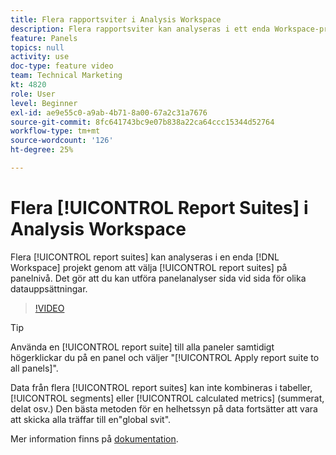 ```yaml
---
title: Flera rapportsviter i Analysis Workspace
description: Flera rapportsviter kan analyseras i ett enda Workspace-projekt genom att du väljer sviter på panelnivå. Det gör att du kan utföra panelanalyser sida vid sida för olika datauppsättningar.
feature: Panels
topics: null
activity: use
doc-type: feature video
team: Technical Marketing
kt: 4820
role: User
level: Beginner
exl-id: ae9e55c0-a9ab-4b71-8a00-67a2c31a7676
source-git-commit: 8fc641743bc9e07b838a22ca64ccc15344d52764
workflow-type: tm+mt
source-wordcount: '126'
ht-degree: 25%

---
```


# Flera [!UICONTROL Report Suites] i Analysis Workspace

Flera [!UICONTROL report suites] kan analyseras i en enda [!DNL Workspace] projekt genom att välja [!UICONTROL report suites] på panelnivå. Det gör att du kan utföra panelanalyser sida vid sida för olika datauppsättningar.

>[!VIDEO](https://video.tv.adobe.com/v/32843/?quality=12&learn=on)

>[!TIP]
>
> Använda en [!UICONTROL report suite] till alla paneler samtidigt högerklickar du på en panel och väljer &quot;[!UICONTROL Apply report suite to all panels]&quot;.

Data från flera [!UICONTROL report suites] kan inte kombineras i tabeller, [!UICONTROL segments] eller [!UICONTROL calculated metrics] (summerat, delat osv.) Den bästa metoden för en helhetssyn på data fortsätter att vara att skicka alla träffar till en&quot;global svit&quot;.

Mer information finns på [dokumentation](https://experienceleague.adobe.com/docs/analytics/analyze/analysis-workspace/build-workspace-project/multiple-report-suites.html).
